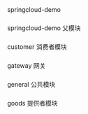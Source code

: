 ##
springcloud-demo
###
springcloud-demo  父模块
###
customer          消费者模块
###
gateway           网关
###
general           公共模块
###
goods             提供者模块


